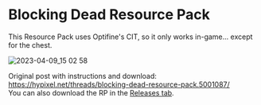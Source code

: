 # Blocking Dead Resource Pack  

This Resource Pack uses Optifine's CIT, so it only works in-game... except for the chest.  
  
![2023-04-09_15 02 58](https://user-images.githubusercontent.com/40346644/230798054-81efeb81-0d63-4c90-9a75-fd19b967e786.png)  


Original post with instructions and download: https://hypixel.net/threads/blocking-dead-resource-pack.5001087/  
You can also download the RP in the [Releases tab](https://github.com/ElSebas02/BlockingDeadRP/releases).  


